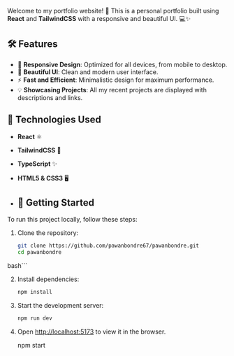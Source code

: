 Welcome to my portfolio website! 🎉 This is a personal portfolio built using **React** and **TailwindCSS** with a responsive and beautiful UI. 💻✨

## 🛠️ Features

- 📱 **Responsive Design**: Optimized for all devices, from mobile to desktop.
- 🎨 **Beautiful UI**: Clean and modern user interface.
- ⚡ **Fast and Efficient**: Minimalistic design for maximum performance.
- 💡 **Showcasing Projects**: All my recent projects are displayed with descriptions and links.

## 🔧 Technologies Used

- **React** ⚛️
- **TailwindCSS** 🎨
- **TypeScript** ✨
- **HTML5 & CSS3** 🖥️

- ## 🚀 Getting Started

To run this project locally, follow these steps:

1. Clone the repository:
   ```bash
   git clone https://github.com/pawanbondre67/pawanbondre.git
   cd pawanbondre
bash```

2. Install dependencies:
    ```bash
    npm install
    ```
3. Start the development server:
    ```bash
    npm run dev 
    ```

4. Open [http://localhost:5173](http://localhost:5173) to view it in the browser.



   npm start
